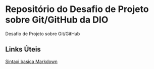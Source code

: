 # Repositório do Desafio de Projeto sobre Git/GitHub da DIO
Desafio de Projeto sobre Git/GitHub

## Links Úteis
[Sintaxi basica Markdown](https://www.markdownguide.org/basic-syntax/)
